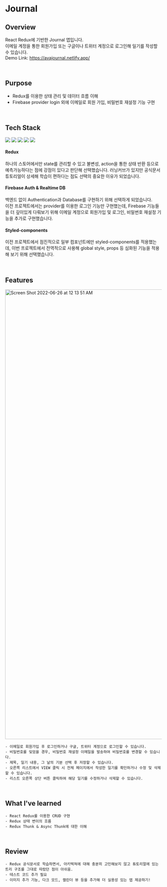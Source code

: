 # Journal

## Overview
React Redux에 기반한 Journal 앱입니다. <br/>
이메일 계정을 통한 회원가입 또는 구글이나 트위터 계정으로 로그인해 일기를 작성할 수 있습니다. <br/>
Demo Link: https://avajournal.netlify.app/

<br/>

## Purpose
- Redux를 이용한 상태 관리 및 데이터 흐름 이해
- Firebase provider login 외에 이메일로 회원 가입, 비밀번호 재설정 기능 구현
<br/>

## Tech Stack
<img src="https://img.shields.io/badge/React-61DAFB?style=flat-square&logo=React&logoColor=white"/> <img src="https://img.shields.io/badge/Redux-764ABC?style=flat-square&logo=redux&logoColor=white"/> <img src="https://img.shields.io/badge/React Router-CA4245?style=flat-square&logo=react-router&logoColor=white"/> <img src="https://img.shields.io/badge/styled-components-DB7093?style=flat-square&logo=styled-components&logoColor=white"/>
<img src="https://img.shields.io/badge/Firebase-FFCA28?style=flat-square&logo=firebase&logoColor=white"/>
<br/>

#### Redux
하나의 스토어에서만 state를 관리할 수 있고 불변성, action을 통한 상태 반환 등으로 예측가능하다는 점에 강점이 있다고 판단해 선택했습니다.
러닝커브가 있지만 공식문서 튜토리얼이 상세해 학습이 편하다는 점도 선택의 중요한 이유가 되었습니다.

#### Firebase Auth & Realtime DB
백엔드 없이 Authentication과 Database를 구현하기 위해 선택하게 되었습니다. <br/>
이전 프로젝트에서는 provider를 이용한 로그인 기능만 구현했는데, Firebase 기능들을 더 깊이있게 다뤄보기 위해 이메일 계정으로 회원가입 및 로그인, 비밀번호 재설정 기능을 추가로 구현했습니다.

#### Styled-components
이전 프로젝트에서 점진적으로 일부 컴포넌트에만 styled-components를 적용했는데, 이번 프로젝트에서 전역적으로 사용해 global style, props 등 심화된 기능을 적용해 보기 위해 선택했습니다.


<br/>

## Features 
<img width="1440" alt="Screen Shot 2022-06-26 at 12 13 51 AM" src="https://user-images.githubusercontent.com/47381555/175779771-6913db5e-438b-4a6e-b397-b00fc3ba76dd.png">


```
- 이메일로 회원가입 후 로그인하거나 구글, 트위터 계정으로 로그인할 수 있습니다.
- 비밀번호를 잊었을 경우, 비밀번호 재설정 이메일을 발송하여 비밀번호를 변경할 수 있습니다.
- 제목, 일기 내용, 그 날의 기분 선택 후 저장할 수 있습니다.
- 오른쪽 리스트에서 VIEW 클릭 시 전체 페이지에서 작성한 일기를 확인하거나 수정 및 삭제할 수 있습니다.
- 리스트 오른쪽 상단 버튼 클릭하여 해당 일기를 수정하거나 삭제할 수 있습니다.
```
<br/>

## What I've learned
```
- React Redux를 이용한 CRUD 구현
- Redux 상태 변이의 흐름
- Redux Thunk & Async Thunk에 대한 이해
```

<br/>

## Review
```
- Redux 공식문서로 학습하면서, 아키텍쳐에 대해 충분히 고민해보지 않고 튜토리얼에 있는 트리 구조를 그대로 따랐던 점이 아쉬움.
- 테스트 코드 추가 필요
- 이미지 추가 기능, 다크 모드, 캘린더 뷰 등을 추가해 더 실용성 있는 앱 제공하기!
```



